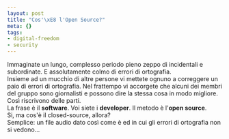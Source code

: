 ```yaml
--- 
layout: post
title: "Cos'\xE8 l'Open Source?"
meta: {}
tags: 
- digital-freedom
- security
---
```

Immaginate un lungo, complesso periodo pieno zeppo di incidentali e subordinate. E assolutamente colmo di errori di ortografia.  
Insieme ad un mucchio di altre persone vi mettete ognuno a correggere un paio di errori di ortografia. Nel frattempo vi accorgete che alcuni dei membri del gruppo sono giornalisti e possono dire la stessa cosa in modo migliore. Così riscrivono delle parti.  
La frase è il **software**. Voi siete i **developer**. Il metodo è l'**open source**.  
Si, ma cos'è il closed-source, allora?  
Semplice: un file audio dato così come è ed in cui gli errori di ortografia non si vedono... 
